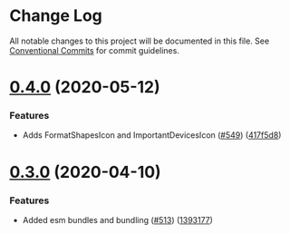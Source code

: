 # Change Log

All notable changes to this project will be documented in this file.
See [Conventional Commits](https://conventionalcommits.org) for commit guidelines.

# [0.4.0](https://github.com/MyOnlineStore/bricks/compare/@myonlinestore/bricks-assets@0.3.0...@myonlinestore/bricks-assets@0.4.0) (2020-05-12)


### Features

* Adds FormatShapesIcon and ImportantDevicesIcon ([#549](https://github.com/MyOnlineStore/bricks/issues/549)) ([417f5d8](https://github.com/MyOnlineStore/bricks/commit/417f5d82c9784d8a0da90e70f4054a9fc5516cd4))





# [0.3.0](https://github.com/MyOnlineStore/bricks/compare/@myonlinestore/bricks-assets@0.2.0...@myonlinestore/bricks-assets@0.3.0) (2020-04-10)


### Features

* Added esm bundles and bundling ([#513](https://github.com/MyOnlineStore/bricks/issues/513)) ([1393177](https://github.com/MyOnlineStore/bricks/commit/13931777bba856f12d6ddf243e148288ced23db3))
